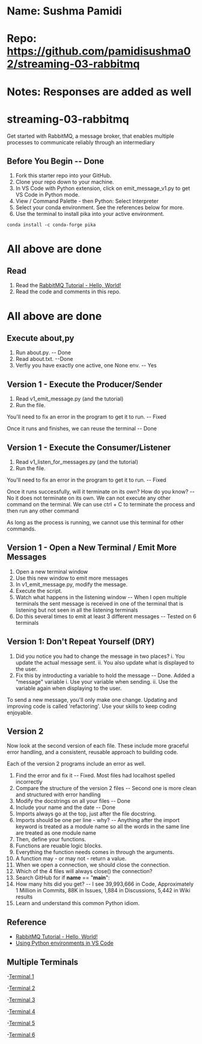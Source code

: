 # Name: Sushma Pamidi
# Repo: https://github.com/pamidisushma02/streaming-03-rabbitmq
# Notes: Responses are added as well 

# streaming-03-rabbitmq

Get started with RabbitMQ, a message broker, that enables multiple processes to communicate reliably through an intermediary

## Before You Begin -- Done

1. Fork this starter repo into your GitHub.
2. Clone your repo down to your machine.
3. In VS Code with Python extension, click on emit_message_v1.py to get VS Code in Python mode.
4. View / Command Palette - then Python: Select Interpreter
5. Select your conda environment. See the references below for more.
6. Use the terminal to install pika into your active environment. 

`conda install -c conda-forge pika`

# All above are done

## Read

1. Read the [RabbitMQ Tutorial - Hello, World!](https://www.rabbitmq.com/tutorials/tutorial-one-python.html)
2. Read the code and comments in this repo.

# All above are done

## Execute about,py

1. Run about.py. -- Done
2. Read about.txt. --Done
3. Verfiy you have exactly one active, one None env. -- Yes

## Version 1 - Execute the Producer/Sender

1. Read v1_emit_message.py (and the tutorial)
2. Run the file. 

You'll need to fix an error in the program to get it to run. -- Fixed 

Once it runs and finishes, we can reuse the terminal -- Done


## Version 1 - Execute the Consumer/Listener

1. Read v1_listen_for_messages.py (and the tutorial) 
2. Run the file.

You'll need to fix an error in the program to get it to run. -- Fixed 

Once it runs successfully, will it terminate on its own? How do you know?  -- No it does not terminate on its own. We can not execute any other command on the terminal. We can use ctrl + C to terminate the process and then run any other command

As long as the process is running, we cannot use this terminal for other commands. 

## Version 1 - Open a New Terminal / Emit More Messages

1. Open a new terminal window 
2. Use this new window to emit more messages
3. In v1_emit_message.py, modify the message. 
4. Execute the script. 
5. Watch what happens in the listening window -- When I open multiple terminals the sent message is received in one of the terminal that is listening but not seen in all the listening terminals
6. Do this several times to emit at least 3 different messages -- Tested on 6 terminals 

## Version 1: Don't Repeat Yourself (DRY)

1. Did you notice you had to change the message in two places?
    i. You update the actual message sent. 
    ii. You also update what is displayed to the user. 
2. Fix this by introducting a variable to hold the message -- Done. Added a "message" variable
    i. Use your variable when sending. 
    ii. Use the variable again when displaying to the user. 

To send a new message, you'll only make one change.
Updating and improving code is called 'refactoring'. 
Use your skills to keep coding enjoyable. 

## Version 2

Now look at the second version of each file.
These include more graceful error handling,
and a consistent, reusable approach to building code.

Each of the version 2 programs include an error as well. 

1. Find the error and fix it -- Fixed. Most files had localhost spelled incorrectly
2. Compare the structure of the version 2 files -- Second one is more clean and structured with error handling  
3. Modify the docstrings on all your files -- Done
4. Include your name and the date -- Done
5. Imports always go at the top, just after the file docstring.
6. Imports should be one per line - why? -- Anything after the import keyword is treated as a module name so all the words in the same line are treated as one module name
7. Then, define your functions.
8. Functions are reuable logic blocks.
9. Everything the function needs comes in through the arguments.
10. A function may - or may not - return a value. 
11. When we open a connection, we should close the connection. 
12. Which of the 4 files will always close() the connection?
13. Search GitHub for if __name__ == "__main__":
14. How many hits did you get? -- I see 39,993,666 in Code, Approximately 1 Million in Commits, 88K in Issues, 1,884 in Discussions, 5,442 in Wiki results
15. Learn and understand this common Python idiom.

## Reference

- [RabbitMQ Tutorial - Hello, World!](https://www.rabbitmq.com/tutorials/tutorial-one-python.html)
- [Using Python environments in VS Code](https://code.visualstudio.com/docs/python/environments)

## Multiple Terminals
-[Terminal 1](https://github.com/pamidisushma02/streaming-03-rabbitmq/blob/main/Terminal%201.png?raw=true "Terminal 1")

-[Terminal 2](https://github.com/pamidisushma02/streaming-03-rabbitmq/blob/main/Terminal%202.png)

-[Terminal 3](https://github.com/pamidisushma02/streaming-03-rabbitmq/blob/main/Terminal%203.png)

-[Terminal 4](https://github.com/pamidisushma02/streaming-03-rabbitmq/blob/main/Terminal%204.png)

-[Terminal 5](https://github.com/pamidisushma02/streaming-03-rabbitmq/blob/main/Terminal%205.png)

-[Terminal 6](https://github.com/pamidisushma02/streaming-03-rabbitmq/blob/main/Terminal%206.png)

